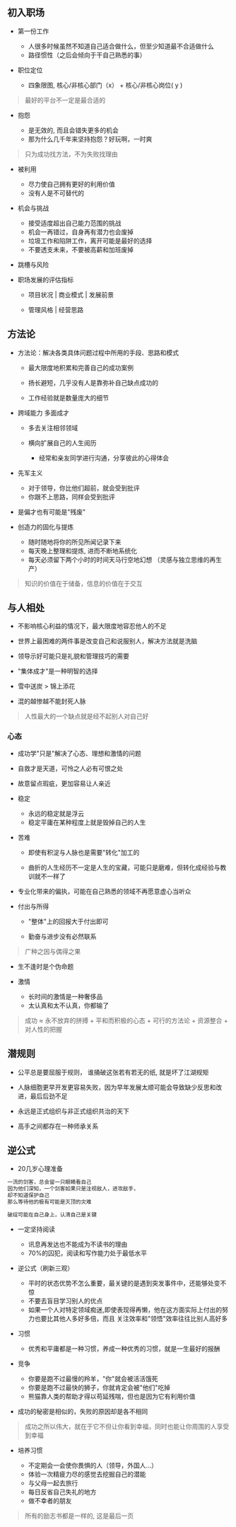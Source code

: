 ## 初入职场

- 第一份工作

  - 人很多时候虽然不知道自己适合做什么，但至少知道最不合适做什么
  - 路径惯性（之后会倾向于干自己熟悉的事）

- 职位定位

  - 四象限图, 核心/非核心部门（x） + 核心/非核心岗位( y )

> 最好的平台不一定是最合适的

- 抱怨

  - 是无效的, 而且会错失更多的机会
  - 那为什么几千年来坚持抱怨？好玩啊，一时爽

> 只为成功找方法，不为失败找理由

- 被利用

  - 尽力使自己拥有更好的利用价值
  - 没有人是不可替代的

- 机会与挑战

  - 接受适度超出自己能力范围的挑战
  - 机会一再错过，自身再有潜力也会废掉
  - 垃圾工作和陷阱工作，离开可能是最好的选择
  - 不要透支未来，不要被高薪和加班废掉

- 跳槽与风险

- 职场发展的评估指标

  - 项目状况 | 商业模式 | 发展前景

  - 管理风格 | 经营思路

## 方法论

- 方法论：解决各类具体问题过程中所用的手段、思路和模式

  - 最大限度地积累和完善自己的成功案例
  - 扬长避短，几乎没有人是靠弥补自己缺点成功的

  - 工作经验就是数量庞大的细节

- 跨域能力 多面成才

  - 多去关注相邻领域
  - 横向扩展自己的人生阅历

    - 经常和亲友同学进行沟通，分享彼此的心得体会

- 先军主义

  - 对于领导，你比他们超前，就会受到批评
  - 你跟不上思路，同样会受到批评

- 是偏才也有可能是"残废"

- 创造力的固化与提炼

  - 随时随地将你的所见所闻记录下来
  - 每天晚上整理和提炼, 进而不断地系统化
  - 每天必须留下两个小时的时间天马行空地幻想 （灵感与独立思维的再生产）

> 知识的价值在于储备，信息的价值在于交互

## 与人相处

- 不影响核心利益的情况下，最大限度地容忍他人的不足

- 世界上最困难的两件事是改变自己和说服别人，解决方法就是洗脑

- 领导示好可能只是礼貌和管理技巧的需要

- "集体成才"是一种明智的选择

- 雪中送炭 > 锦上添花

- 混的越惨越不能封死人脉

> 人性最大的一个缺点就是经不起别人对自己好

### 心态

- 成功学"只是"解决了心态、理想和激情的问题
- 自救才是天道，可怜之人必有可恨之处
- 故意留点瑕疵，更加容易让人亲近
- 稳定

  - 永远的稳定就是浮云
  - 稳定平庸在某种程度上就是毁掉自己的人生

- 苦难

  - 即使有积淀与人脉也是需要"转化"加工的

  - 曲折的人生经历不一定是人生的宝藏，可能只是磨难，但转化成经验与教训就不一样了

- 专业化带来的偏执，可能在自己熟悉的领域不再愿意虚心当听众

- 付出与所得

  - "整体"上的回报大于付出即可

  - 勤奋与进步没有必然联系

> 广种之因与偶得之果

- 生不逢时是个伪命题

- 激情

  - 长时间的激情是一种奢侈品
  - 太认真和太不认真，你都输了

> 成功 ≈ 永不放弃的拼搏 + 平和而积极的心态 + 可行的方法论 + 资源整合 + 对人性的把握

## 潜规则

- 公平总是要屈服于规则， 谁捅破这张若有若无的纸, 就是坏了江湖规矩

- 人脉细胞更早开发更容易失败，因为早年发展太顺可能会导致缺少反思和改进，最后后劲不足

- 永远是正式组织与非正式组织共治的天下

- 高手之间都存在一种师承关系

## 逆公式

- 20几岁心理准备

```javascript
一流的剑客，总会留一只眼睛看自己
因为他们深知，一个剑客如果只是注视敌人，进攻敌手，
却不知道保护自己
那么等待他的极有可能是灭顶的灾难

破绽可能在自己身上，认清自己是关键
```

- 一定坚持阅读

  - 讯息再发达也不能成为不读书的理由
  - 70%的囚犯，阅读和写作能力处于最低水平

- 逆公式（刷新三观）

  - 平时的状态优势不怎么重要，最关键的是遇到突发事件中，还能够处变不惊
  - 不要去盲目学习别人的优点
  - 如果一个人对特定领域痴迷,即使表现得再懒，他在这方面实际上付出的努力也要比其他人多好多倍，而且 关注效率和"领悟"效率往往比别人高好多

- 习惯

  - 优秀和平庸都是一种习惯，养成一种优秀的习惯，就是一生最好的报酬

- 竞争

  - 你要是跑不过最慢的羚羊，"你"就会被活活饿死
  - 你要是跑不过最快的狮子，你就肯定会被"他们"吃掉
  - 熊猫靠人类的帮助才得以苟延残喘，但也是因为它有利用价值

- 成功的秘密是相似的，失败的原因却是各不相同

> 成功之所以伟大，就在于它不但让你看到幸福，同时也能让你周围的人享受到幸福

- 培养习惯

  - 不定期会一会使你畏惧的人（领导，外国人...）
  - 体验一次精疲力尽的感觉去挖掘自己的潜能
  - 与父母一起去旅行
  - 每日反省自己失礼的地方
  - 做不幸者的朋友

> 所有的励志书都是一样的, 这是最后一页

